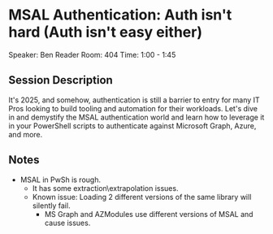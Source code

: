 # MSAL Authentication: Auth isn't hard (Auth isn't easy either)

Speaker: Ben Reader
Room: 404
Time: 1:00 - 1:45

## Session Description

It's 2025, and somehow, authentication is still a barrier to entry for many IT Pros looking to build tooling and automation for their workloads. Let's dive in and demystify the MSAL authentication world and learn how to leverage it in your PowerShell scripts to authenticate against Microsoft Graph, Azure, and more.

## Notes

- MSAL in PwSh is rough.
  - It has some extraction\extrapolation issues.
  - Known issue: Loading 2 different versions of the same library will silently fail.
    - MS Graph and AZModules use different versions of MSAL and cause issues.
